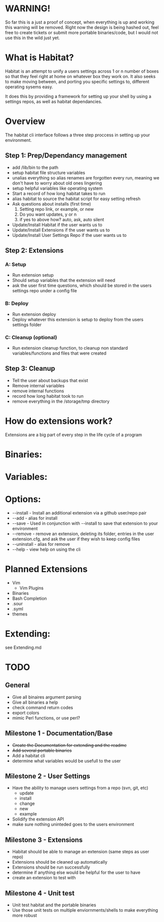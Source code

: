 # WARNING!
So far this is a just a proof of concept, when everything is up and working this warning will be removed. Right now the design is being hashed out, feel free to create tickets or submit more portable binaries/code, but I would not use this in the wild just yet.

# What is Habitat?
Habitat is an attempt to unify a users settings across 1 or n number of boxes so that they feel right at home on whatever box they work on. It also seeks to make moving between, and porting you specific settings to, different operating sysems easy.

It does this by providing a framework for setting up your shell by using a settings repos, as well as habitat dependancies.

# Overview
The habitat cli interface follows a three step proccess in setting up your environment.

## Step 1: Prep/Dependancy management
* add /lib/bin to the path
* setup habitat file structure variables
* unalias everything so alias renames are forgotten every run, meaning we don't have to worry about old ones lingering
* setup helpful variables like operating system
* Start a record of how long habitat takes to run
* alias habitat to source the habitat script for easy setting refresh
* Ask questions about installs (first time)
    1. Setting repo link, or example, or new
    2. Do you want updates, y or n
    3. if yes to above how? auto, ask, auto silent
* Update/Install Habitat if the user wants us to
* Update/Install Extensions if the user wants us to
* Update/Install User Settings Repo if the user wants us to


## Step 2: Extensions
### A: Setup
* Run extension setup
* Should setup variables that the extension will need
* ask the user first time questions, which should be stored in the users settings repo under a config file

### B: Deploy
* Run extension deploy
* Deploy whatever this extension is setup to deploy from the users settings folder

### C: Cleanup (optional)
* Run extension cleanup function, to cleanup non standard variables/functions and files that were created

## Step 3: Cleanup
* Tell the user about backups that exist
* Remove internal variables
* remove internal functions
* record how long habitat took to run
* remove everything in the /storage/tmp directory

# How do extensions work?
Extensions are a big part of every step in the life cycle of a program

# Binaries:

# Variables:

# Options:
* --install   - Install an additional extension via a github user/repo pair
* --add       - alias for install
* --save      - Used in conjunction with --install to save that extension to your environment
* --remove    - remove an extension, deleting its folder, entries in the user extension.cfg, and ask the user if they wish to keep config files
* --uninstall - alias for remove
* --help      - view help on using the cli

# Planned Extensions
* Vim
    * Vim Plugins
* Binaries
* Bash Completion
* .sour
* .syml
* themes

# Extending:
see Extending.md

# TODO
## General
* Give all binaires argument parsing
* Give all binaries a help
* check command return codes
* export colors
* mimic Perl functions, or use perl?

## Milestone 1 - Documentation/Base
* ~~Create the Documentation for extending and the readme~~
* ~~Add several portable binaries~~
* Add a habitat cli
* determine what variables would be usefull to the user

## Milestone 2 - User Settings
* Have the ability to manage users settings from a repo (svn, git, etc)
    * update
    * install
    * change
    * new
    * example
* Solidify the extension API
* make sure nothing uninteded goes to the users environment

## Milestone 3 - Extensions
* Habitat should be able to manage an extension (same steps as user repo)
* Extensions should be cleaned up automatically
* Extensions should be run successfully
* determine if anything else would be helpful for the user to have
* create an extension to test with

## Milestone 4 - Unit test
* Unit test habitat and the portable binaries
* Use those unit tests on multiple enviornments/shells to make everything more robust
